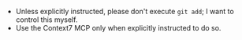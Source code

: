- Unless explicitly instructed, please don't execute `git add`; I want to control this myself.
- Use the Context7 MCP only when explicitly instructed to do so.
